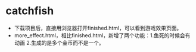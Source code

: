 # catchfish
+ 下载项目后，直接用浏览器打开finished.html，可以看到游戏效果页面。
+ more_effect.html，相比finished.html，新增了两个功能：1.鱼死的时候会有动画 2.生成的是多个金币而不是一个。
